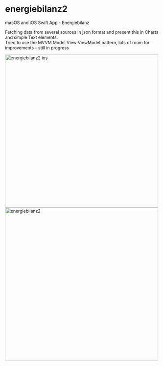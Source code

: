 # energiebilanz2
macOS and iOS Swift App - Energiebilanz

Fetching data from several sources in json format and present this in Charts and simple Text elements.   
Tried to use the MVVM Model View ViewModel pattern, lots of room for improvements - still in progress

<img height="500" alt="energiebilanz2 ios" src="https://user-images.githubusercontent.com/908446/230636508-554ce561-83bd-4562-a5a3-1ee064be4f7e.png"> <img height="500" alt="energiebilanz2" src="https://user-images.githubusercontent.com/908446/230636124-8abe3811-84c5-4639-aae9-089aa128f817.png">

